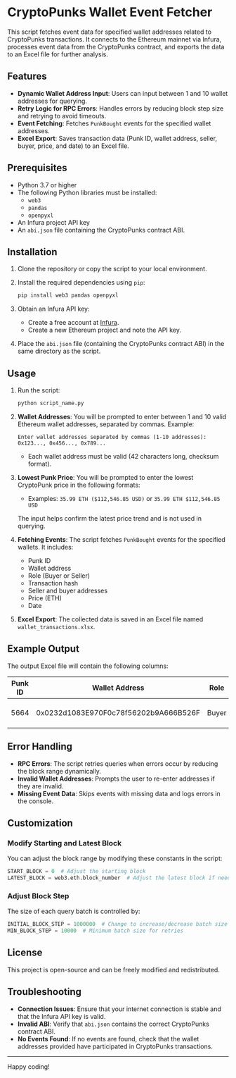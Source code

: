 
# CryptoPunks Wallet Event Fetcher

This script fetches event data for specified wallet addresses related to CryptoPunks transactions. It connects to the Ethereum mainnet via Infura, processes event data from the CryptoPunks contract, and exports the data to an Excel file for further analysis.

## Features

- **Dynamic Wallet Address Input**: Users can input between 1 and 10 wallet addresses for querying.
- **Retry Logic for RPC Errors**: Handles errors by reducing block step size and retrying to avoid timeouts.
- **Event Fetching**: Fetches `PunkBought` events for the specified wallet addresses.
- **Excel Export**: Saves transaction data (Punk ID, wallet address, seller, buyer, price, and date) to an Excel file.

## Prerequisites

- Python 3.7 or higher
- The following Python libraries must be installed:
  - `web3`
  - `pandas`
  - `openpyxl`
- An Infura project API key
- An `abi.json` file containing the CryptoPunks contract ABI.

## Installation

1. Clone the repository or copy the script to your local environment.

2. Install the required dependencies using `pip`:

   ```bash
   pip install web3 pandas openpyxl
   ```

3. Obtain an Infura API key:
   - Create a free account at [Infura](https://infura.io/).
   - Create a new Ethereum project and note the API key.

4. Place the `abi.json` file (containing the CryptoPunks contract ABI) in the same directory as the script.

## Usage

1. Run the script:

   ```bash
   python script_name.py
   ```

2. **Wallet Addresses**: You will be prompted to enter between 1 and 10 valid Ethereum wallet addresses, separated by commas. Example:

   ```
   Enter wallet addresses separated by commas (1-10 addresses): 0x123..., 0x456..., 0x789...
   ```

   - Each wallet address must be valid (42 characters long, checksum format).

3. **Lowest Punk Price**: You will be prompted to enter the lowest CryptoPunk price in the following formats:

   - Examples: `35.99 ETH ($112,546.85 USD)` or `35.99 ETH $112,546.85 USD`

   The input helps confirm the latest price trend and is not used in querying.

4. **Fetching Events**: The script fetches `PunkBought` events for the specified wallets. It includes:

   - Punk ID
   - Wallet address
   - Role (Buyer or Seller)
   - Transaction hash
   - Seller and buyer addresses
   - Price (ETH)
   - Date

5. **Excel Export**: The collected data is saved in an Excel file named `wallet_transactions.xlsx`.

## Example Output

The output Excel file will contain the following columns:

| Punk ID | Wallet Address                        | Role   | Event  | Transaction Hash                                  | Seller                               | Buyer                                | Price (ETH) | Date                |
|---------|---------------------------------------|--------|--------|--------------------------------------------------|--------------------------------------|--------------------------------------|-------------|---------------------|
| 5664    | 0x0232d1083E970F0c78f56202b9A666B526F | Buyer  | Bought | 0x5c07e843fc852be94559d78e9170817841e5c8b4030e6 | 0x3935d398b67700508f0FEFba9006A2772 | 0x0232d1083E970F0c78f56202b9A666B52 | 54.69       | 2024-03-11 13:24:59 |

## Error Handling

- **RPC Errors**: The script retries queries when errors occur by reducing the block range dynamically.
- **Invalid Wallet Addresses**: Prompts the user to re-enter addresses if they are invalid.
- **Missing Event Data**: Skips events with missing data and logs errors in the console.

## Customization

### Modify Starting and Latest Block
You can adjust the block range by modifying these constants in the script:

```python
START_BLOCK = 0  # Adjust the starting block
LATEST_BLOCK = web3.eth.block_number  # Adjust the latest block if needed
```

### Adjust Block Step
The size of each query batch is controlled by:

```python
INITIAL_BLOCK_STEP = 1000000  # Change to increase/decrease batch size
MIN_BLOCK_STEP = 10000  # Minimum batch size for retries
```

## License

This project is open-source and can be freely modified and redistributed.

## Troubleshooting

- **Connection Issues**: Ensure that your internet connection is stable and that the Infura API key is valid.
- **Invalid ABI**: Verify that `abi.json` contains the correct CryptoPunks contract ABI.
- **No Events Found**: If no events are found, check that the wallet addresses provided have participated in CryptoPunks transactions.

---

Happy coding!
